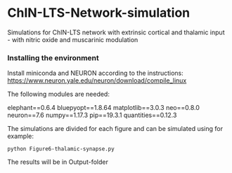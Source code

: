 # ChIN-LTS-Network-simulation
Simulations for ChIN-LTS network with extrinsic cortical and thalamic input - with nitric oxide and muscarinic modulation



### Installing the environment

Install miniconda and NEURON according to the instructions: https://www.neuron.yale.edu/neuron/download/compile_linux


 The following modules are needed:

 elephant==0.6.4
 bluepyopt==1.8.64
 matplotlib==3.0.3
 neo==0.8.0
 neuron==7.6
 numpy==1.17.3
 pip==19.3.1
 quantities==0.12.3
 
 The simulations are divided for each figure and can be simulated using for example:
 
  
 ```
python Figure6-thalamic-synapse.py 

 ```

The results will be in Output-folder 



